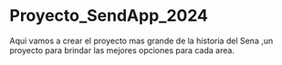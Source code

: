 # Proyecto_SendApp_2024
Aqui vamos a crear el proyecto mas grande de la historia del Sena ,un proyecto para brindar las mejores opciones para cada area.
